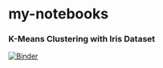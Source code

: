 # my-notebooks

### K-Means Clustering with Iris Dataset 
[![Binder](https://mybinder.org/badge_logo.svg)](https://mybinder.org/v2/gh/jerichosiahaya/my-notebooks/master?filepath=k-means%20clustering%20using%20iris%20dataset%2FClustering%20using%20Iris%20dataset.ipynb)
